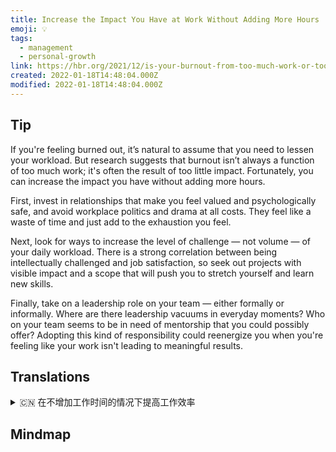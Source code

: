 ```yaml
---
title: Increase the Impact You Have at Work Without Adding More Hours
emoji: 💡
tags:
  - management
  - personal-growth
link: https://hbr.org/2021/12/is-your-burnout-from-too-much-work-or-too-little-impact?utm_medium=email&utm_source=newsletter_daily&utm_campaign=mtod_notactsubs
created: 2022-01-18T14:48:04.000Z
modified: 2022-01-18T14:48:04.000Z
---
```


## Tip

If you're feeling burned out, it’s natural to assume that you need to lessen your workload. But research suggests that burnout isn’t always a function of too much work; it's often the result of too little impact. Fortunately, you can increase the impact you have without adding more hours.

First, invest in relationships that make you feel valued and psychologically safe, and avoid workplace politics and drama at all costs. They feel like a waste of time and just add to the exhaustion you feel.

Next, look for ways to increase the level of challenge — not volume — of your daily workload. There is a strong correlation between being intellectually challenged and job satisfaction, so seek out projects with visible impact and a scope that will push you to stretch yourself and learn new skills.

Finally, take on a leadership role on your team — either formally or informally. Where are there leadership vacuums in everyday moments? Who on your team seems to be in need of mentorship that you could possibly offer? Adopting this kind of responsibility could reenergize you when you're feeling like your work isn't leading to meaningful results.

## Translations

<details>
   <summary>🇨🇳 在不增加工作时间的情况下提高工作效率</summary>

如果你感到精疲力竭，很自然地就会认为你需要减轻工作量。 但研究表明，精力耗尽并不总是工作太多的结果，它往往是影响太小的结果。 幸运的是，你可以增加你的影响，而不必增加更多的时间。

首先，投资那些让你觉得有价值和心理安全的关系，不惜一切代价避免职场政治和戏剧。 他们感觉像是在浪费时间，只会增加你的疲惫感。

下一步，寻找方法来增加你日常工作量的挑战程度，而非工作量。 在智力挑战和工作满意度之间有很强的相关性，所以找出有明显影响和范围的项目，将推动你扩展自己，学习新技能。

最后，在你的团队中发挥领导作用——不管是正式的还是非正式的。 在日常生活中，哪里有领导真空？ 在你的团队中，谁似乎需要你可能提供的指导？ 当你觉得你的工作没有带来有意义的结果时，承担这种责任可以让你重新充满活力。

</details>

## Mindmap

![]()
